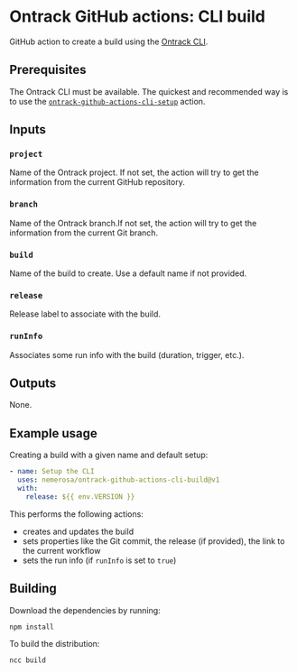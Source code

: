 # Ontrack GitHub actions: CLI build

GitHub action to create a build using the [Ontrack CLI](https://github.com/nemerosa/ontrack-cli).

## Prerequisites

The Ontrack CLI must be available. The quickest and recommended way is to use the
[`ontrack-github-actions-cli-setup`](https://github.com/nemerosa/ontrack-github-actions-cli-setup) action.

## Inputs

### `project`

Name of the Ontrack project. If not set, the action will try to get the information
from the current GitHub repository.

### `branch`

Name of the Ontrack branch.If not set, the action will try to get the information
from the current Git branch.

### `build`

Name of the build to create. Use a default name if not provided.

### `release`

Release label to associate with the build.

### `runInfo`

Associates some run info with the build (duration, trigger, etc.).

## Outputs

None.

## Example usage

Creating a build with a given name and default setup:

```yaml
- name: Setup the CLI
  uses: nemerosa/ontrack-github-actions-cli-build@v1
  with:
    release: ${{ env.VERSION }}
```

This performs the following actions:

* creates and updates the build
* sets properties like the Git commit, the release (if provided), the link to the current workflow
* sets the run info (if `runInfo` is set to `true`)

## Building

Download the dependencies by running:

```bash
npm install
```

To build the distribution:

```bash
ncc build
```
